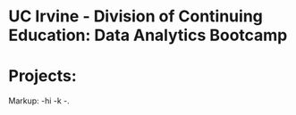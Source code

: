 # UC Irvine - Division of Continuing Education: Data Analytics Bootcamp

# Projects:
Markup: -hi
    -k
        -.
   
